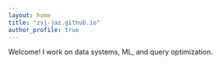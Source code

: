 ```yaml
---
layout: home
title: "zsj-jaz.github.io"
author_profile: true
---
```


Welcome! I work on data systems, ML, and query optimization.
